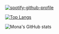 [![spotify-github-profile](https://spotify-github-profile.vercel.app/api/view?uid=g958dc3wx07w4c2n10xr7wkkj&cover_image=true&theme=novatorem&show_offline=false&background_color=121212&bar_color=d9c394&bar_color_cover=false)](https://github.com/kittinan/spotify-github-profile) 

[![Top Langs](https://github-readme-stats.vercel.app/api/top-langs/?username=Mona-17&layout=compact&theme=onedark&count_private=true)](https://github.com/Mona-17/github-readme-stats) 

![Mona's GitHub stats](https://github-readme-stats.vercel.app/api?username=Mona-17&show_icons=true&theme=onedark)
